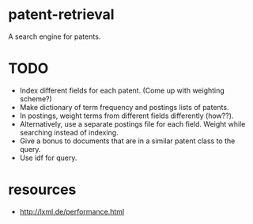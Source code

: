 # patent-retrieval
A search engine for patents.

# TODO
- Index different fields for each patent. (Come up with weighting scheme?)
- Make dictionary of term frequency and postings lists of patents.
- In postings, weight terms from different fields differently (how??).
- Alternatively, use a separate postings file for each field. Weight while searching instead of indexing.
- Give a bonus to documents that are in a similar patent class to the query.
- Use idf for query.

# resources
- http://lxml.de/performance.html